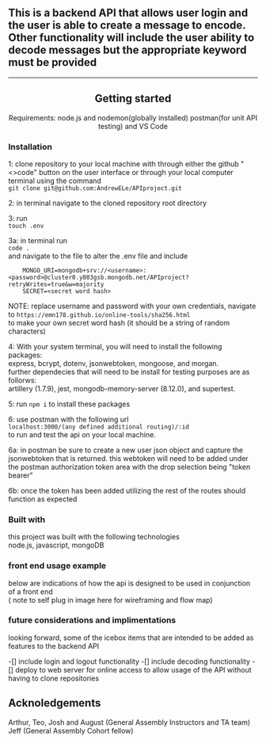 ## This is a backend API that allows user login and the user is able to create a message to encode. Other functionality will include the user ability to decode messages but the appropriate keyword must be provided 

<!-- add images here -->

---
<div align="center"> 

## Getting started

Requirements: node.js and nodemon(globally installed) postman(for unit API testing) and VS Code
</div>

### Installation

1: clone repository to your local machine with through either the github "<>code" button on the user interface or through your local computer terminal using the command<br> `git clone git@github.com:AndrewELe/APIproject.git` <br>

2: in terminal navigate to the cloned repository root directory

3: run <br> `touch .env` <br>

3a: in terminal run <br> `code .`<br> and navigate to the file to alter the .env file and include

        MONGO_URI=mongodb+srv://<username>:<password>@cluster0.y803gsb.mongodb.net/APIproject?retryWrites=true&w=majority
        SECRET=<secret word hash>

NOTE: replace username and password with your own credentials, navigate to `https://emn178.github.io/online-tools/sha256.html`<br> to make your own secret word hash (it should be a string of random characters)

4: With your system terminal, you will need to install the following packages: <br> express, bcrypt, dotenv, jsonwebtoken, mongoose, and morgan. <br> further dependecies that will need to be install for testing purposes are as follorws: <br> artillery (1.7.9), jest, mongodb-memory-server (8.12.0), and supertest. <br>

5: run `npm i` to install these packages

6: use postman with the following url <br> `localhost:3000/(any defined additional routing)/:id` <br> to run and test the api on your local machine.

6a: in postman be sure to create a new user json object and capture the jsonwebtoken that is returned. this webtoken will need to be added under the postman authorization token area with the drop selection being "token bearer"

6b: once the token has been added utilizing the rest of the routes should function as expected

### Built with

this project was built with the following technologies <br>
node.js, javascript, mongoDB <br>

### front end usage example

below are indications of how the api is designed to be used in conjunction of a front end<br>
 ( note to self plug in image here for wireframing and flow map)

### future considerations and implimentations

looking forward, some of the icebox items that are intended to be added as features to the backend API

-[] include login and logout functionality
-[] include decoding functionality
-[] deploy to web server for online access to allow usage of the API without having to clone repositories

## Acknoledgements

Arthur, Teo, Josh and August (General Assembly Instructors and TA team)
Jeff (General Assembly Cohort fellow)
